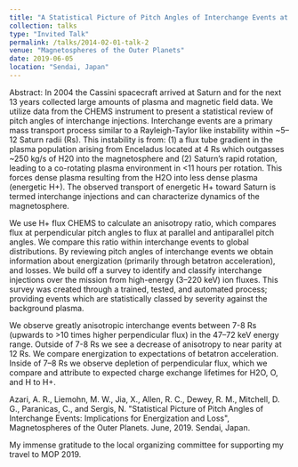 ```yaml
---
title: "A Statistical Picture of Pitch Angles of Interchange Events at Saturn and Implications for Energization and Losses"
collection: talks
type: "Invited Talk"
permalink: /talks/2014-02-01-talk-2
venue: "Magnetospheres of the Outer Planets"
date: 2019-06-05
location: "Sendai, Japan"
---
```


Abstract: In 2004 the Cassini spacecraft arrived at Saturn and for the next 13 years collected large amounts of plasma and magnetic field data. We utilize data from the CHEMS instrument to present a statistical review of pitch angles of interchange injections. Interchange events are a primary mass transport process similar to a Rayleigh-Taylor like instability within ~5–12 Saturn radii (Rs). This instability is from: (1) a flux tube gradient in the plasma population arising from Enceladus located at 4 Rs which outgasses ~250 kg/s of H20 into the magnetosphere and (2) Saturn’s rapid rotation, leading to a co-rotating plasma environment in <11 hours per rotation. This forces dense plasma resulting from the H2O into less dense plasma (energetic H+). The observed transport of energetic H+ toward Saturn is termed interchange injections and can characterize dynamics of the magnetosphere.

We use H+ flux CHEMS to calculate an anisotropy ratio, which compares flux at perpendicular pitch angles to flux at parallel and antiparallel pitch angles. We compare this ratio within interchange events to global distributions. By reviewing pitch angles of interchange events we obtain information about energization (primarily through betatron acceleration), and losses. We build off a survey to identify and classify interchange injections over the mission from high-energy (3–220 keV) ion fluxes. This survey was created through a trained, tested, and automated process; providing events which are statistically classed by severity against the background plasma.

We observe greatly anisotropic interchange events between 7-8 Rs (upwards to >10 times higher perpendicular flux) in the 47–72 keV energy range. Outside of 7-8 Rs we see a decrease of anisotropy to near parity at 12 Rs. We compare energization to expectations of betatron acceleration. Inside of 7–8 Rs we observe depletion of perpendicular flux, which we compare and attribute to expected charge exchange lifetimes for H2O, O, and H to H+.

Azari, A. R., Liemohn, M. W., Jia, X., Allen, R. C., Dewey, R. M., Mitchell, D. G., Paranicas, C., and Sergis, N. "Statistical Picture of Pitch Angles of Interchange Events: Implications for Energization and Loss", Magnetospheres of the Outer Planets. June, 2019. Sendai, Japan.

My immense gratitude to the local organizing committee for supporting my travel to MOP 2019. 
